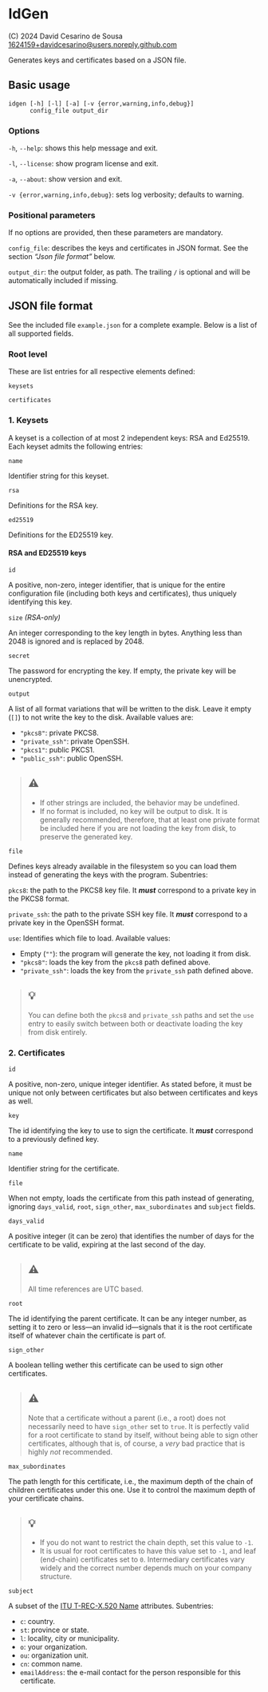 # IdGen

(C) 2024 David Cesarino de Sousa <1624159+davidcesarino@users.noreply.github.com>

Generates keys and certificates based on a JSON file.

## Basic usage

```
idgen [-h] [-l] [-a] [-v {error,warning,info,debug}] 
      config_file output_dir
```

### Options

`-h`, `--help`: shows this help message and exit.

`-l`, `--license`: show program license and exit.

`-a`, `--about`: show version and exit.

`-v {error,warning,info,debug}`: sets log verbosity; defaults to warning.

### Positional parameters

If no options are provided, then these parameters are mandatory.

`config_file`: describes the keys and certificates in JSON format. See the 
section _“Json file format”_ below.

`output_dir`: the output folder, as path. The trailing `/` is optional and
will be automatically included if missing.

## JSON file format

See the included file `example.json` for a complete example. Below is a 
list of all supported fields.

### Root level

These are list entries for all respective elements defined:

`keysets`

`certificates`

### 1. Keysets

A keyset is a collection of at most 2 independent keys: RSA and Ed25519.
Each keyset admits the following entries:

`name`

Identifier string for this keyset.

`rsa`

Definitions for the RSA key.

`ed25519`

Definitions for the ED25519 key.

#### RSA and ED25519 keys

`id`

A positive, non-zero, integer identifier, that is unique for the entire
configuration file (including both keys and certificates), thus uniquely 
identifying this key.

`size` _(RSA-only)_

An integer corresponding to the key length in bytes. Anything less than 
2048 is ignored and is replaced by 2048.

`secret`

The password for encrypting the key. If empty, the private 
key will be unencrypted.

`output`

A list of all format variations that will be written to the disk. Leave
it empty (`[]`) to not write the key to the disk. Available values are:

- `"pkcs8"`: private PKCS8.
- `"private_ssh"`: private OpenSSH.
- `"pkcs1"`: public PKCS1.
- `"public_ssh"`: public OpenSSH.

> ## ⚠️
> 
> - If other strings are included, the behavior may be undefined.
> - If no format is included, no key will be output to disk. 
>   It is generally recommended, therefore, that at least one private 
>   format be included here if you are not loading the key from disk, to
>   preserve the generated key.

`file`

Defines keys already available in the filesystem so you can load them
instead of generating the keys with the program. Subentries:

`pkcs8`: the path to the PKCS8 key file. It _**must**_ correspond to a 
private key in the PKCS8 format.

`private_ssh`: the path to the private SSH key file. It _**must**_
correspond to a private key in the OpenSSH format.

`use`: Identifies which file to load. Available values:
  - Empty (`""`): the program will generate the key, not loading it from disk.
  - `"pkcs8"`: loads the key from the `pkcs8` path defined above.
  - `"private_ssh"`: loads the key from the `private_ssh` path defined above.

> ## 💡
>
> You can define both the `pkcs8` and `private_ssh` paths and set the
> `use` entry to easily switch between both or deactivate loading the key
> from disk entirely.

### 2. Certificates

`id`

A positive, non-zero, unique integer identifier. As stated before, it
must be unique not only between certificates but also between certificates
and keys as well.

`key`

The id identifying the key to use to sign the certificate. It _**must**_
correspond to a previously defined key.

`name`

Identifier string for the certificate.

`file`

When not empty, loads the certificate from this path instead of generating, 
ignoring `days_valid`, `root`, `sign_other`, `max_subordinates` and 
`subject` fields.

`days_valid`

A positive integer (it can be zero) that identifies the number of days
for the certificate to be valid, expiring at the last second of the day.

> ## ⚠️
>
> All time references are UTC based.

`root`

The id identifying the parent certificate. It can be any integer number,
as setting it to zero or less—an invalid id—signals that it is the 
root certificate itself of whatever chain the certificate is part of.

`sign_other`

A boolean telling wether this certificate can be used to sign other 
certificates.

> ## ⚠️
>
> Note that a certificate without a parent (i.e., a root) does not 
> necessarily need to have `sign_other` set to `true`. It is perfectly 
> valid for a root certificate to stand by itself, without being able to
> sign other certificates, although that is, of course, a _very_ bad 
> practice that is highly _not_ recommended.

`max_subordinates`

The path length for this certificate, i.e., the maximum depth of the chain
of children certificates under this one. Use it to control the maximum 
depth of your certificate chains.

> ## 💡
> - If you do not want to restrict the chain depth, set this value to `-1`.
> - It is usual for root certificates to have this value set to `-1`, and 
>   leaf (end-chain) certificates set to `0`. Intermediary certificates
>   vary widely and the correct number depends much on your company 
>   structure.

`subject`

A subset of the [ITU T-REC-X.520 Name](https://www.itu.int/rec/T-REC-X.520) 
attributes. Subentries:

- `c`: country.
- `st`: province or state.
- `l`: locality, city or municipality.
- `o`: your organization.
- `ou`: organization unit.
- `cn`: common name.
- `emailAddress`: the e-mail contact for the person responsible for this
                  certificate.
